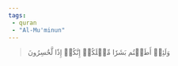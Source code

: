 ```yaml
---
tags: 
 - quran 
 - "Al-Mu'minun"
---
```


> وَلَئِنۡ أَطَعۡتُم بَشَرٗا مِّثۡلَكُمۡ إِنَّكُمۡ إِذٗا لَّخَٰسِرُونَ

